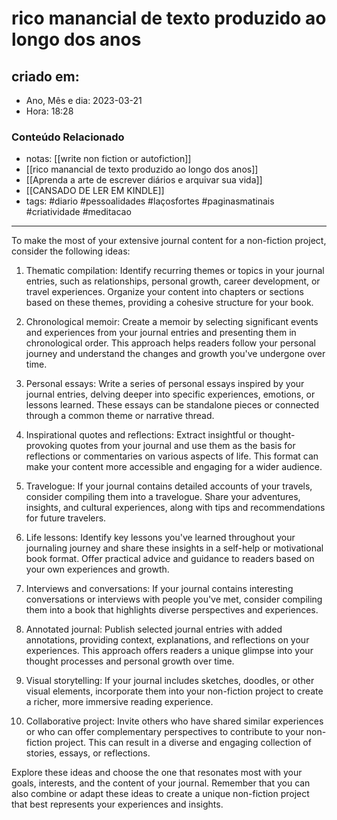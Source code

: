 # rico manancial de texto produzido ao longo dos anos

## criado em: 
-  Ano, Mês e dia: 2023-03-21
- Hora: 18:28

### Conteúdo Relacionado
- notas: [[write non fiction or autofiction]]
- [[rico manancial de texto produzido ao longo dos anos]]
- [[Aprenda a arte de escrever diários e arquivar sua vida]]
- [[CANSADO DE LER EM KINDLE]]
- tags: #diario #pessoalidades #laçosfortes #paginasmatinais #criatividade #meditacao 
---

To make the most of your extensive journal content for a non-fiction project, consider the following ideas:

1. Thematic compilation: Identify recurring themes or topics in your journal entries, such as relationships, personal growth, career development, or travel experiences. Organize your content into chapters or sections based on these themes, providing a cohesive structure for your book.

2. Chronological memoir: Create a memoir by selecting significant events and experiences from your journal entries and presenting them in chronological order. This approach helps readers follow your personal journey and understand the changes and growth you've undergone over time.

3. Personal essays: Write a series of personal essays inspired by your journal entries, delving deeper into specific experiences, emotions, or lessons learned. These essays can be standalone pieces or connected through a common theme or narrative thread.

4. Inspirational quotes and reflections: Extract insightful or thought-provoking quotes from your journal and use them as the basis for reflections or commentaries on various aspects of life. This format can make your content more accessible and engaging for a wider audience.

5. Travelogue: If your journal contains detailed accounts of your travels, consider compiling them into a travelogue. Share your adventures, insights, and cultural experiences, along with tips and recommendations for future travelers.

6. Life lessons: Identify key lessons you've learned throughout your journaling journey and share these insights in a self-help or motivational book format. Offer practical advice and guidance to readers based on your own experiences and growth.

7. Interviews and conversations: If your journal contains interesting conversations or interviews with people you've met, consider compiling them into a book that highlights diverse perspectives and experiences.

8. Annotated journal: Publish selected journal entries with added annotations, providing context, explanations, and reflections on your experiences. This approach offers readers a unique glimpse into your thought processes and personal growth over time.

9. Visual storytelling: If your journal includes sketches, doodles, or other visual elements, incorporate them into your non-fiction project to create a richer, more immersive reading experience.

10. Collaborative project: Invite others who have shared similar experiences or who can offer complementary perspectives to contribute to your non-fiction project. This can result in a diverse and engaging collection of stories, essays, or reflections.

Explore these ideas and choose the one that resonates most with your goals, interests, and the content of your journal. Remember that you can also combine or adapt these ideas to create a unique non-fiction project that best represents your experiences and insights.